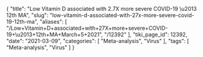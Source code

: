 {
    "title": "Low Vitamin D associated with 2.7X more severe COVID-19 \u2013 12th MA",
    "slug": "low-vitamin-d-associated-with-27x-more-severe-covid-19-12th-ma",
    "aliases": [
        "/Low+Vitamin+D+associated+with+27X+more+severe+COVID-19+\u2013+12th+MA+March+5+2021",
        "/12392"
    ],
    "tiki_page_id": 12392,
    "date": "2021-03-09",
    "categories": [
        "Meta-analysis",
        "Virus"
    ],
    "tags": [
        "Meta-analysis",
        "Virus"
    ]
}